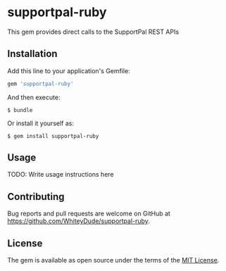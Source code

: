 # supportpal-ruby

This gem provides direct calls to the SupportPal REST APIs

## Installation

Add this line to your application's Gemfile:

```ruby
gem 'supportpal-ruby'
```

And then execute:

    $ bundle

Or install it yourself as:

    $ gem install supportpal-ruby

## Usage

TODO: Write usage instructions here


## Contributing

Bug reports and pull requests are welcome on GitHub at https://github.com/WhiteyDude/supportpal-ruby.

## License

The gem is available as open source under the terms of the [MIT License](https://opensource.org/licenses/MIT).
